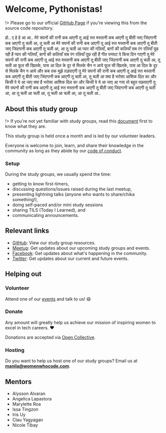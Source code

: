 # Welcome, Pythonistas!

!> Please go to our official [GitHub Page](https://wwcodemanila.github.io/WWCodeManila-Python/#/)
if you're viewing this from the source code repository.

हो.. ए हे हे आ आ.. मेरे सपनों की रानी कब आएगी तू आई रुत मस्तानी कब आएगी तू बीती जाए जिंदगानी कब आएगी तू चली आ, तू चली आ मेरे सपनों की रानी कब आएगी तू आई रुत मस्तानी कब आएगी तू बीती जाए जिंदगानी कब आएगी तू चली आ, आ तू चली आ प्यार की गलियाँ, बागों की कलियाँ सब रंग रलियाँ पूछ रही हैं प्यार की गलियाँ, बागों की कलियाँ सब रंग रलियाँ पूछ रही हैं गीत पनघट पे किस दिन गाएगी तू मेरे सपनों की रानी कब आएगी तू आई रुत मस्तानी कब आएगी तू बीती जाए जिंदगानी कब आएगी तू चली आ, तू चली आ फूल सी खिलके, पास आ दिल के दूर से मिलके चैन न आये फूल सी खिलके, पास आ दिल के दूर से मिलके चैन न आये और कब तक मुझे तड़पाएगी तू मेरे सपनों की रानी कब आएगी तू आई रुत मस्तानी कब आएगी तू बीती जाए जिंदगानी कब आएगी तू चली आ, तू चली आ क्या है भरोसा आशिक दिल का और किसी पे ये आ जाए क्या है भरोसा आशिक दिल का और किसी पे ये आ जाए आ गया तो बहुत पछताएगी तू मेरे सपनों की रानी कब आएगी तू आई रुत मस्तानी कब आएगी तू बीती जाए जिंदगानी कब आएगी तू चली आ, आ तू चली आ चली आ, तू चली आ चली आ, आ तू चली आ..

## About this study group

!> If you're not yet familiar with study groups, read this [document](wwcodemanila/study_groups.md)
first to know what they are.

This study group is held once a month and is led by our volunteer leaders.

Everyone is welcome to join, learn, and share their knowledge in the community
as long as they abide by our [code of conduct](https://github.com/WomenWhoCode/guidelines-resources/blob/master/code_of_conduct.md).

### Setup

During the study groups, we usually spend the time:

- getting to know first-timers,
- discussing questions/issues raised during the last meetup,
- presenting lightning talks (anyone who wants to share/chika something!),
- doing self-paced and/or mini study sessions
- sharing TILS (Today I Learned), and
- communicating announcements.
    
    
## Relevant links

- [GitHub](https://github.com/wwcodemanila/WWCodeManila-Python): View our study group resources.
- [Meetup](https://bit.ly/wwcodemanilameetups): Get updates about our upcoming study groups and events.
- [Facebook](https://facebook.com/wwcodemanila): Get updates about what's happening in the community.
- [Twitter](https://twitter.com/wwcodemanila): Get updates about our current and future events.


## Helping out

### Volunteer

Attend one of our [events](https://bit.ly/wwcodemanilameetups) and talk to us! :smile:

### Donate

Any amount will greatly help us achieve our mission of inspiring women to excel in tech careers. :heart:

Donations are accepted via [Open Collective](https://opencollective.com/wwcodemanila).

### Hosting

Do you want to help us host one of our study groups? Email us at **manila@womenwhocode.com**.

## Mentors

- Alysson Alvaran
- Angelica Lapastora
- Marylette Roa
- Issa Tingzon
- Iris Uy
- Clau Yagyagan
- Nicole Tibay
